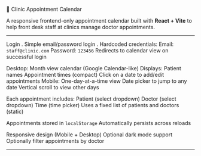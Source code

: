  🏥 Clinic Appointment Calendar

A responsive frontend-only appointment calendar built with **React + Vite** to help front desk staff at clinics manage doctor appointments.

---



 Login 
. Simple email/password login
. Hardcoded credentials:
   Email: `staff@clinic.com`
   Password: `123456`
 Redirects to calendar view on successful login


Desktop:
 Month view calendar (Google Calendar-like)
 Displays:
   Patient names
   Appointment times (compact)
 Click on a date to add/edit appointments
 Mobile:
     One-day-at-a-time view
     Date picker to jump to any date
     Vertical scroll to view other days


 Each appointment includes:
   Patient (select dropdown)
   Doctor (select dropdown)
   Time (time picker)
 Uses a fixed list of patients and doctors (static)


 Appointments stored in `localStorage`
 Automatically persists across reloads


 Responsive design (Mobile + Desktop)
 Optional dark mode support
 Optionally filter appointments by doctor

---
